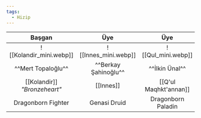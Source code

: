 ```yaml
---  
tags:  
  - Hizip  
---  
```

  
|            Başgan            |         Üye          |          Üye          |                   Üye                   |  
| :--------------------------: | :------------------: | :-------------------: | :-------------------------------------: |  
|    ![[Kolandir_mini.webp]]    | ![[Innes_mini.webp]]  |   ![[Qul_mini.webp]]   |        ![[Taralaine_mini.webp]]         |  
|      ^^Mert Topaloğlu^^      | ^^Berkay Şahinoğlu^^ |    ^^İlkin Ünal^^     |            ^^Ertuğrul Mola^^            |  
| [[Kolandir]] *"Bronzeheart"* |      [[Innes]]       | [[Q'ul Maqhkt'annan]] | *"Fair Lady of Calamity"* [[Taralaine]] |  
|      Dragonborn Fighter      |     Genasi Druid     |  Dragonborn Paladin   |             Human Sor-lock              |  
